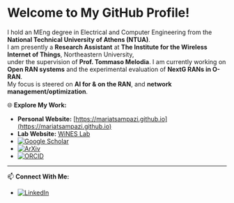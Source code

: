 # Welcome to My GitHub Profile!

I hold an MEng degree in Electrical and Computer Engineering from the **National Technical University of Athens (NTUA)**.  
I am presently a **Research Assistant** at **The Institute for the Wireless Internet of Things**, Northeastern University,  
under the supervision of **Prof. Tommaso Melodia**. I am currently working on **Open RAN systems** and the experimental evaluation of **NextG RANs in O-RAN**.  
My focus is steered on **AI for & on the RAN**, and **network management/optimization**.

🌐 **Explore My Work:**  
- **Personal Website:** [https://mariatsampazi.github.io](https://mariatsampazi.github.io)  
- **Lab Website:** [WiNES Lab](https://ece.northeastern.edu/wineslab/Maria.php)
- [![Google Scholar](https://img.shields.io/badge/Google_Scholar-4285F4?style=flat&logo=googlescholar&logoColor=white)](https://scholar.google.com/citations?user=PeHgVWsAAAAJ&hl=en)
- [![ArXiv](https://img.shields.io/badge/arXiv-B31B1B?style=flat&logo=arxiv&logoColor=white)](https://arxiv.org/search/cs?searchtype=author&query=Tsampazi,+M)
- [![ORCID](https://img.shields.io/badge/ORCID-A6CE39?style=flat&logo=orcid&logoColor=white)](https://orcid.org/my-orcid?orcid=0009-0007-4030-6281)  

---

📫 **Connect With Me:**  
- [![LinkedIn](https://img.shields.io/badge/LinkedIn-0A66C2?style=flat&logo=linkedin&logoColor=white)](https://www.linkedin.com/in/maria-tsampazi-9858bb122)





<!--
**mariatsampazi/mariatsampazi** is a ✨ _special_ ✨ repository because its `README.md` (this file) appears on your GitHub profile.

Here are some ideas to get you started:

- 🔭 I’m currently working on ...
- 🌱 I’m currently learning ...
- 👯 I’m looking to collaborate on ...
- 🤔 I’m looking for help with ...
- 💬 Ask me about ...
- 📫 How to reach me: ...
- 😄 Pronouns: ...
- ⚡ Fun fact: ...
-->
